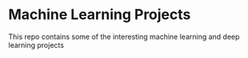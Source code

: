 # Machine Learning Projects

This repo contains some of the interesting machine learning and deep learning projects
